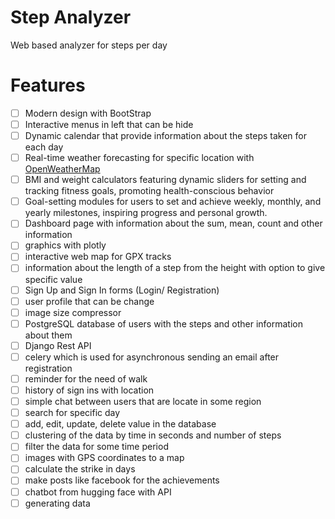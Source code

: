 # Step Analyzer
Web based analyzer for steps per day

<!--
Live Link:- https://edurekanet.herokuapp.com/

Screenshots:-

https://github.com/ShivamRohilllaa/E-learning-Django-  
https://github.com/narrowfail/django-channels-chat  
-->

# Features
- [ ] Modern design with BootStrap
- [ ] Interactive menus in left that can be hide
- [ ] Dynamic calendar that provide information about the steps taken for each day
- [ ] Real-time weather forecasting for specific location with [OpenWeatherMap](https://openweathermap.org)
- [ ] BMI and weight calculators featuring dynamic sliders for setting and tracking fitness goals, promoting health-conscious behavior
- [ ] Goal-setting modules for users to set and achieve weekly, monthly, and yearly milestones, inspiring progress and personal growth.
- [ ] Dashboard page with information about the sum, mean, count and other information
- [ ] graphics with plotly
- [ ] interactive web map for GPX tracks
- [ ] information about the length of a step from the height with option to give specific value
- [ ] Sign Up and Sign In forms (Login/ Registration)
- [ ] user profile that can be change
- [ ] image size compressor
- [ ] PostgreSQL database of users with the steps and other information about them
- [ ] Django Rest API
- [ ] celery which is used for asynchronous sending an email after registration
- [ ] reminder for the need of walk
- [ ] history of sign ins with location
- [ ] simple chat between users that are locate in some region
- [ ] search for specific day
- [ ] add, edit, update, delete value in the database
- [ ] clustering of the data by time in seconds and number of steps
- [ ] filter the data for some time period
- [ ] images with GPS coordinates to a map
- [ ] calculate the strike in days
- [ ] make posts like facebook for the achievements
- [ ] chatbot from hugging face with API
- [ ] generating data

<!--
Data-driven Dashboard: Developed visually appealing dashboards presenting comprehensive insights through plots and statistical information, facilitating data analysis and decision-making.

Interactive Web Maps for GPX Tracks: Utilized advanced web mapping techniques to showcase GPX tracks interactively, enabling users to explore exciting adventures.

Precise Step Length Calculator: Engineered a step length calculator based on height with customizable inputs, delivering accurate measurements for fitness enthusiasts.

Secure User Authentication and Profiles: Implemented secure Sign Up and Sign In forms, enabling smooth user registration and profile management for a personalized experience.

Efficient Image Size Compressor: Developed an image size compressor to optimize image quality and loading speed, enhancing overall website performance.

Robust Database and REST API: Utilized PostgreSQL database for storing user data and leveraged Django Rest API for seamless front-end and back-end communication.

Asynchronous Email Notifications: Integrated Celery to send asynchronous email notifications, ensuring timely reminders and updates reach users effectively.

Interactive Chat Feature: Developed a simple yet efficient chat system, enabling users in the same region to engage in real-time conversations.

Intuitive Search Functionality: Implemented an intuitive search feature for users to quickly access specific information and content.

Comprehensive CRUD Operations: Streamlined data management through comprehensive CRUD operations, allowing easy addition, editing, updating, and deletion of database values.




Modern Design with Bootstrap: Proficient in crafting stunning and user-friendly web designs using Bootstrap, ensuring a visually appealing and engaging user experience.

Interactive Menus: Developed collapsible left-side menus to optimize user immersion and navigation, resulting in a seamless browsing experience.

Dynamic Calendar Integration: Successfully implemented dynamic calendars that provide step-by-step information for each day, enhancing organization and user engagement.

Real-time Weather Forecasting: Utilized OpenWeatherMap API to display real-time weather forecasts for specific locations, empowering users to stay prepared for changing weather conditions.

Innovative BMI and Weight Calculators: Designed interactive BMI and weight calculators featuring dynamic sliders for setting and tracking fitness goals, promoting health-conscious behavior.

Goal Setting Functionality: Implemented goal-setting modules for users to set and achieve weekly, monthly, and yearly milestones, inspiring progress and personal growth.

Data-driven Dashboard: Developed visually appealing dashboards presenting comprehensive insights through plots and statistical information, facilitating data analysis and decision-making.

Interactive Web Maps for GPX Tracks: Utilized advanced web mapping techniques to showcase GPX tracks interactively, enabling users to explore exciting adventures.

Precise Step Length Calculator: Engineered a step length calculator based on height with customizable inputs, delivering accurate measurements for fitness enthusiasts.

Secure User Authentication and Profiles: Implemented secure Sign Up and Sign In forms, enabling smooth user registration and profile management for a personalized experience.

Efficient Image Size Compressor: Developed an image size compressor to optimize image quality and loading speed, enhancing overall website performance.

Robust Database and REST API: Utilized PostgreSQL database for storing user data and leveraged Django Rest API for seamless front-end and back-end communication.

Asynchronous Email Notifications: Integrated Celery to send asynchronous email notifications, ensuring timely reminders and updates reach users effectively.

Interactive Chat Feature: Developed a simple yet efficient chat system, enabling users in the same region to engage in real-time conversations.

Intuitive Search Functionality: Implemented an intuitive search feature for users to quickly access specific information and content.

Comprehensive CRUD Operations: Streamlined data management through comprehensive CRUD operations, allowing easy addition, editing, updating, and deletion of database values.

Data Clustering: Leveraged data clustering algorithms to categorize and organize information effectively, enabling users to discover patterns and insights from complex datasets.

Personalized Recommendations: Implemented intelligent recommendation systems to provide users with personalized content and suggestions, enhancing user engagement and satisfaction.

Social Media Integration: Integrated social media sharing functionalities, allowing users to effortlessly share their achievements and experiences with their network.

Multilingual Support: Developed language localization features to cater to a diverse global audience, making the platform accessible to users worldwide.

Responsive Design: Ensured seamless user experience across various devices, utilizing responsive design principles for mobile, tablet, and desktop compatibility.
-->
